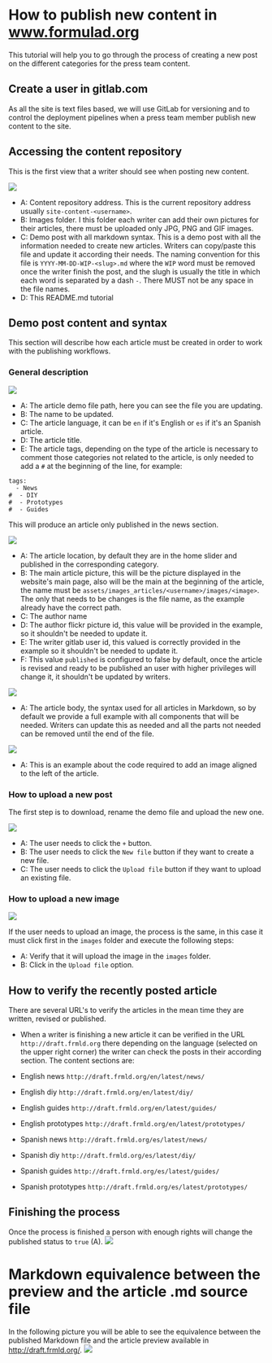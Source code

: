# How to publish new content in www.formulad.org

This tutorial will help you to go through the process of
creating a new post on the different categories for the
press team content.

## Create a user in gitlab.com

As all the site is text files based, we will
use GitLab for versioning and to control the
deployment pipelines when a press team
member publish new content to the site.

## Accessing the content repository

This is the first view that a writer should see when posting new
content.

![](images/tutorial_00.png)

* A: Content repository address. This is the current repository address usually `site-content-<username>`.
* B: Images folder. I this folder each writer can add their own pictures for their articles, there
must be uploaded only JPG, PNG and GIF images.
* C: Demo post with all markdown syntax. This is a demo post with all the information needed to create
new articles. Writers can copy/paste this file and update it according their needs. The naming convention
for this file is `YYYY-MM-DD-WIP-<slug>.md` where the `WIP` word must be removed once the writer finish the post, and
the slugh is usually the title in which each word is separated by a dash `-`. There MUST not be any space in the file names. 
* D: This README.md tutorial

## Demo post content and syntax

This section will describe how each article must be created in order to work with the
publishing workflows.


### General description

![](images/tutorial_01.png)

* A: The article demo file path, here you can see the file you are updating.
* B: The name to be updated.
* C: The article language, it can be `en` if it's English or `es` if it's an Spanish article.
* D: The article title.
* E: The article tags, depending on the type of the article is necessary to comment those categories not
related to the article, is only needed to add a `#` at the beginning of the line, for example:

```
tags:
  - News
#  - DIY
#  - Prototypes
#  - Guides
```

This will produce an article only published in the news section.


![](images/tutorial_02.png)

* A: The article location, by default they are in the home slider and published in the corresponding category.
* B: The main article picture, this will be the picture displayed in the website's main page,
also will be the main at the beginning of the article, the name must be
`assets/images_articles/<username>/images/<image>`. The only that needs to be changes is the
file name, as the example already have the correct path.
* C: The author name
* D: The author flickr picture id, this value will be provided in the example, so it shouldn't be
needed to update it.
* E: The writer gitlab user id, this valued is correctly provided in the example so it shouldn't be
needed to update it.
* F: This value `published` is configured to false by default, once the article is revised and
ready to be published an user with higher privileges will change it, it shouldn't be updated
by writers.

![](images/tutorial_03.png)

* A: The article body, the syntax used for all articles in Markdown, so by default we provide a
full example with all components that will be needed. Writers can update this as needed and all
the parts not needed can be removed until the end of the file.

![](images/tutorial_04.png)

* A: This is an example about the code required to add an image aligned to the left of the article.

### How to upload a new post

The first step is to download, rename the demo file and upload the new one.

![](images/tutorial_05.png)

* A: The user needs to click the `+` button.
* B: The user needs to click the `New file` button if they want to create a new file.
* C: The user needs to click the `Upload file` button if they want to upload an existing file.

### How to upload a new image

![](images/tutorial_06.png)

If the user needs to upload an image, the process is the same, in this case it must click first in the `images`
folder and execute the following steps:
* A: Verify that it will upload the image in the `images` folder.
* B: Click in the `Upload file` option.

## How to verify the recently posted article

There are several URL's to verify the articles in the mean time they are written, revised or published.

* When a writer is finishing a new article it can be verified in the URL `http://draft.frmld.org` there depending 
on the language (selected on the upper right corner) the writer can check the posts in their according section.
The content sections are:

* English news `http://draft.frmld.org/en/latest/news/`
* English diy `http://draft.frmld.org/en/latest/diy/`
* English guides `http://draft.frmld.org/en/latest/guides/`
* English prototypes `http://draft.frmld.org/en/latest/prototypes/`

* Spanish news `http://draft.frmld.org/es/latest/news/`
* Spanish diy `http://draft.frmld.org/es/latest/diy/`
* Spanish guides `http://draft.frmld.org/es/latest/guides/`
* Spanish prototypes `http://draft.frmld.org/es/latest/prototypes/`

## Finishing the process

Once the process is finished a person with enough rights will change the published status to `true` (A).
![](images/tutorial_07.png)


# Markdown equivalence between the preview and the article .md source file

In the following picture you will be able to see the equivalence between the published Markdown file and
the article preview available in http://draft.frmld.org/<your article identifier>.
![](images/tutorial_08.png)
